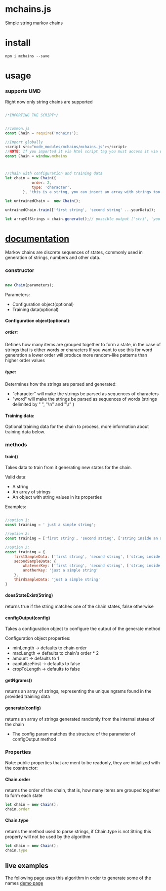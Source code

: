 mchains.js
===
Simple string markov chains

# install 
```
npm i mchains --save
```


# usage
### supports UMD
Right now only string chains are supported



```javascript 

/*IMPORTING THE SCRIPT*/


//common.js
const Chain = require('mchains');

//Import globally
<script src="node_modules/mchains/mchains.js"></script>
//NOTE: If you imported it via html script tag you must access it via window.mchains as follows:
const Chain = window.mchains



//chain with configuration and training data
let chain = new Chain({
            order: 2,
            type: 'character',
        }, 'this is a string, you can insert an array with strings too');

let untrainedChain =  new Chain();

untrainedChain.train(['first string', 'second string' ...yourData]);

let arrayOfStrings = chain.generate();// possible output ['stri', 'you ', 'inse']

```


# [documentation](./docs/mchains/1.1.4/module-mchains.html)

Markov chains are discrete sequences of states, commonly used in generation of strings, numbers and other data.


### constructor

```javascript

new Chain(parameters);

```
Parameters:
- Configuration object(optional)
- Training data(optional)

#### Configuration object(optional):

##### order: 
Defines how many items are grouped together to form a state, in the case of strings that is either words or characters
If you want to use this for word generation a lower order will produce more random-like patterns than higher order values


##### type:
Determines how the strings are parsed and generated:
- "character" will make the strings be parsed as sequences of characters
- "word" will make the strings be parsed as sequences of words (strings delimited by " ", "\n" and "\r" )


#### Training data: 
Optional training data for the chain to process, more information about training data below.


### methods


#### train()
Takes data to train from it generating new states for the chain.

Valid data:
- A string
- An array of strings
- An object with string values in its properties

Examples:
```javascript

//option 1:
const training = ' just a simple string';

//option 2:
const training = ['first string', 'second string', ['string inside an array', 'etc...']];

//option 3: 
const training = {
    firstSampleData: ['first string', 'second string', ['string inside an array', 'etc...']],
    secondSampleData: {
        whateverKey: ['first string', 'second string', ['string inside an array', 'etc...']],
        anotherKey: 'just a simple string'
    },
    thirdSampleData: 'just a simple string'
}


```

#### doesStateExist(String)
returns true if the string matches one of the chain states, false otherwise

#### configOutput(config)
Takes a configuration object to configure the output of the generate method

Configuration object properties:
- minLength            -> defaults to chain order
- maxLength            -> defaults to chain's order * 2
- amount               -> defaults to 1
- capitalizeFirst      -> defaults to false
- cropToLength         -> defaults to false

#### getNgrams()
returns an array of strings, representing the unique ngrams found in the provided training data



#### generate(config)
returns an array of strings generated randomly from the internal states of the chain
- The config param matches the structure of the parameter of configOutput method



### Properties
Note: public properties that are ment to be readonly, they are initialized with the cosntructor:

#### Chain.order
returns the order of the chain, that is, how many items are grouped together to form each state
```javascript
let chain = new Chain();
chain.order 
```

#### Chain.type
returns the method used to parse strings, if Chain.type is not String this property will not be used by the algorithm
```javascript
let chain = new Chain();
chain.type 
```


## live examples
The following page uses this algorithm in order to generate some of the names
[demo page](http://www.randomfantasynames.com/)
